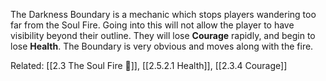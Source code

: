 The Darkness Boundary is a mechanic which stops players wandering too far from the Soul Fire. Going into this will not allow the player to have visibility beyond their outline. They will lose **Courage** rapidly, and begin to lose **Health**. The Boundary is very obvious and moves along with the fire.

Related: [[2.3 The Soul Fire 🌌]], [[2.5.2.1 Health]], [[2.3.4 Courage]]